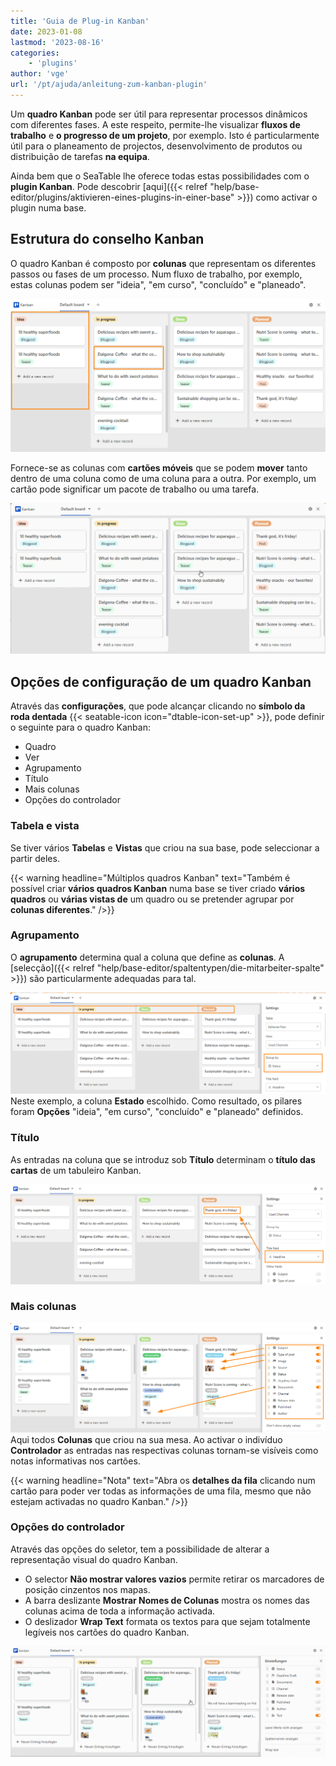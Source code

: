 ```yaml
---
title: 'Guia de Plug-in Kanban'
date: 2023-01-08
lastmod: '2023-08-16'
categories:
    - 'plugins'
author: 'vge'
url: '/pt/ajuda/anleitung-zum-kanban-plugin'
---
```


Um **quadro Kanban** pode ser útil para representar processos dinâmicos com diferentes fases. A este respeito, permite-lhe visualizar **fluxos de trabalho** e **o progresso de um projeto**, por exemplo. Isto é particularmente útil para o planeamento de projectos, desenvolvimento de produtos ou distribuição de tarefas **na equipa**.

Ainda bem que o SeaTable lhe oferece todas estas possibilidades com o **plugin Kanban**. Pode descobrir [aqui]({{< relref "help/base-editor/plugins/aktivieren-eines-plugins-in-einer-base" >}}) como activar o plugin numa base.

## Estrutura do conselho Kanban

O quadro Kanban é composto por **colunas** que representam os diferentes passos ou fases de um processo. Num fluxo de trabalho, por exemplo, estas colunas podem ser "ideia", "em curso", "concluído" e "planeado".

![Plug-in Kanban](images/Kanban.png)

Fornece-se as colunas com **cartões móveis** que se podem **mover** tanto dentro de uma coluna como de uma coluna para a outra. Por exemplo, um cartão pode significar um pacote de trabalho ou uma tarefa.

![Turnos de Kanban](images/kanban.gif)

## Opções de configuração de um quadro Kanban

Através das **configurações**, que pode alcançar clicando no **símbolo da roda dentada** {{< seatable-icon icon="dtable-icon-set-up" >}}, pode definir o seguinte para o quadro Kanban:

- Quadro
- Ver
- Agrupamento
- Título
- Mais colunas
- Opções do controlador

### Tabela e vista

Se tiver vários **Tabelas** e **Vistas** que criou na sua base, pode seleccionar a partir deles.

{{< warning  headline="Múltiplos quadros Kanban"  text="Também é possível criar **vários quadros Kanban** numa base se tiver criado **vários quadros** ou **várias vistas de** um quadro ou se pretender agrupar por **colunas diferentes**." />}}

### Agrupamento

O **agrupamento** determina qual a coluna que define as **colunas**. A [selecção]({{< relref "help/base-editor/spaltentypen/die-mitarbeiter-spalte" >}}) são particularmente adequadas para tal.

![Colunas de Plugin Kanban](images/Saeulen.png)  
Neste exemplo, a coluna **Estado** escolhido. Como resultado, os pilares foram **Opções** "ideia", "em curso", "concluído" e "planeado" definidos.

### Título

As entradas na coluna que se introduz sob **Título** determinam o **título das cartas** de um tabuleiro Kanban.

![Título do Plugin Kanban](images/titel-kanban.png)

### Mais colunas

![Kanban plugin mais configurações](images/weitere-einsellungen-kanban.png)  
Aqui todos **Colunas** que criou na sua mesa. Ao activar o indivíduo **Controlador** as entradas nas respectivas colunas tornam-se visíveis como notas informativas nos cartões.

{{< warning  headline="Nota"  text="Abra os **detalhes da fila** clicando num cartão para poder ver todas as informações de uma fila, mesmo que não estejam activadas no quadro Kanban." />}}

### Opções do controlador

Através das opções do seletor, tem a possibilidade de alterar a representação visual do quadro Kanban.

- O selector **Não mostrar valores vazios** permite retirar os marcadores de posição cinzentos nos mapas.
- A barra deslizante **Mostrar Nomes de Colunas** mostra os nomes das colunas acima de toda a informação activada.
- O deslizador **Wrap Text** formata os textos para que sejam totalmente legíveis nos cartões do quadro Kanban.

![Opções de Regra de Plugin Kanban](images/regleroptionen-kanban.gif)
